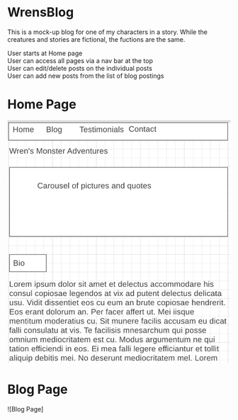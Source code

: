 # WrensBlog  

This is a mock-up blog for one of my characters in a story. While the creatures and stories are fictional, the fuctions are the same.  

User starts at Home page  
User can access all pages via a nav bar at the top   
User can edit/delete posts on the individual posts   
User can add new posts from the list of blog postings


# Home Page
![Home Page](/images/HomePage.png)  

# Blog Page
![Blog Page]